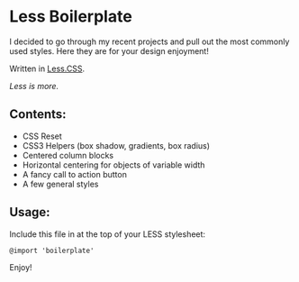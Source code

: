 Less Boilerplate
=============================

I decided to go through my recent projects and pull out the most commonly used styles. Here they are for your design enjoyment!

Written in [Less.CSS](http://lesscss.org/).

*Less is more.*

Contents:
---------
- CSS Reset
- CSS3 Helpers (box shadow, gradients, box radius)
- Centered column blocks
- Horizontal centering for objects of variable width
- A fancy call to action button
- A few general styles

Usage:
--------
Include this file in at the top of your LESS stylesheet:

    @import 'boilerplate'

Enjoy!